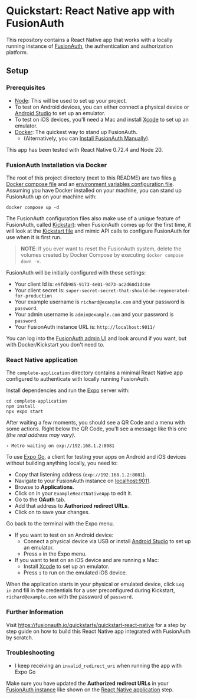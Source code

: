 # Quickstart: React Native app with FusionAuth

This repository contains a React Native app that works with a locally running instance of [FusionAuth](https://fusionauth.io/), the authentication and authorization platform.

## Setup

### Prerequisites

- [Node](https://nodejs.org): This will be used to set up your project.
- To test on Android devices, you can either connect a physical device or [Android Studio](https://developer.android.com/studio) to set up an emulator.
- To test on iOS devices, you'll need a Mac and install [Xcode](https://developer.apple.com/xcode/) to set up an emulator.
- [Docker](https://www.docker.com): The quickest way to stand up FusionAuth.
  - (Alternatively, you can [Install FusionAuth Manually](https://fusionauth.io/docs/v1/tech/installation-guide/)).

This app has been tested with React Native 0.72.4 and Node 20.

### FusionAuth Installation via Docker

The root of this project directory (next to this README) are two files [a Docker compose file](./docker-compose.yml) and an [environment variables configuration file](./.env). Assuming you have Docker installed on your machine, you can stand up FusionAuth up on your machine with:

```
docker compose up -d
```

The FusionAuth configuration files also make use of a unique feature of FusionAuth, called [Kickstart](https://fusionauth.io/docs/v1/tech/installation-guide/kickstart): when FusionAuth comes up for the first time, it will look at the [Kickstart file](./kickstart/kickstart.json) and mimic API calls to configure FusionAuth for use when it is first run.

> **NOTE**: If you ever want to reset the FusionAuth system, delete the volumes created by Docker Compose by executing `docker compose down -v`.

FusionAuth will be initially configured with these settings:

* Your client Id is: `e9fdb985-9173-4e01-9d73-ac2d60d1dc8e`
* Your client secret is: `super-secret-secret-that-should-be-regenerated-for-production`
* Your example username is `richard@example.com` and your password is `password`.
* Your admin username is `admin@example.com` and your password is `password`.
* Your FusionAuth instance URL is: `http://localhost:9011/`

You can log into the [FusionAuth admin UI](http://localhost:9011/admin) and look around if you want, but with Docker/Kickstart you don't need to.

### React Native application

The `complete-application` directory contains a minimal React Native app configured to authenticate with locally running FusionAuth.

Install dependencies and run the [Expo](https://expo.dev/) server with:

```shell
cd complete-application
npm install
npx expo start
```

After waiting a few moments, you should see a QR Code and a menu with some actions. Right below the QR Code, you'll see a message like this one _(the real address may vary)_.

```
› Metro waiting on exp://192.168.1.2:8081
```

To use [Expo Go](https://docs.expo.dev/get-started/expo-go/), a client for testing your apps on Android and iOS devices without building anything locally, you need to:

* Copy that listening address (`exp://192.168.1.2:8081`).
* Navigate to your FusionAuth instance on [localhost:9011](http://localhost:9011).
* Browse to **Applications**.
* Click on <IconButton icon="edit" color="blue" /> in your `ExampleReactNativeApp` to edit it.
* Go to the **OAuth** tab.
* Add that address to **Authorized redirect URLs**.
* Click on <IconButton icon="save" color="blue" /> to save your changes.

Go back to the terminal with the Expo menu.

* If you want to test on an Android device:
  * Connect a physical device via USB or install [Android Studio](https://developer.android.com/studio) to set up an emulator.
  * Press `a` in the Expo menu.
* If you want to test on an iOS device and are running a Mac:
  * Install [Xcode](https://developer.apple.com/xcode/) to set up an emulator.
  * Press `i` to run on the emulated iOS device.

When the application starts in your physical or emulated device, click `Log in` and fill in the credentials for a user preconfigured during Kickstart, `richard@example.com` with the password of `password`.

### Further Information

Visit https://fusionauth.io/quickstarts/quickstart-react-native for a step by step guide on how to build this React Native app integrated with FusionAuth by scratch.

### Troubleshooting

* I keep receiving an `invalid_redirect_uri` when running the app with Expo Go

Make sure you have updated the **Authorized redirect URLs** in your [FusionAuth instance](http://localhost:9011) like shown on the [React Native application](#React-Native-application) step.

